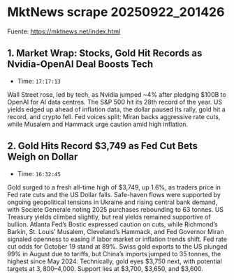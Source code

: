 # MktNews scrape 20250922_201426

Fuente: https://mktnews.net/index.html

## 1. Market Wrap: Stocks, Gold Hit Records as Nvidia-OpenAI Deal Boosts Tech
- Time: `17:17:13`

Wall Street rose, led by tech, as Nvidia jumped ~4% after pledging $100B to OpenAI for AI data centres. The S&P 500 hit its 28th record of the year. US yields edged up ahead of inflation data, the dollar paused its rally, gold hit a record, and crypto fell. Fed voices split: Miran backs aggressive rate cuts, while Musalem and Hammack urge caution amid high inflation.

## 2. Gold Hits Record $3,749 as Fed Cut Bets Weigh on Dollar
- Time: `16:32:45`

Gold surged to a fresh all-time high of $3,749, up 1.6%, as traders price in Fed rate cuts and the US Dollar falls. Safe-haven flows were supported by ongoing geopolitical tensions in Ukraine and rising central bank demand, with Societe Generale noting 2025 purchases rebounding to 63 tonnes.
US Treasury yields climbed slightly, but real yields remained supportive of bullion. Atlanta Fed’s Bostic expressed caution on cuts, while Richmond’s Barkin, St. Louis’ Musalem, Cleveland’s Hammack, and Fed Governor Miran signaled openness to easing if labor market or inflation trends shift. Fed rate cut odds for October 19 stand at 89%.
Swiss gold exports to the US plunged 99% in August due to tariffs, but China’s imports jumped to 35 tonnes, the highest since May 2024.
Technically, gold eyes $3,750 next, with potential targets at $3,800–$4,000. Support lies at $3,700, $3,650, and $3,600.
